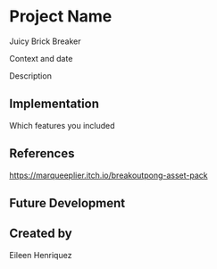 # Project Name
Juicy Brick Breaker

Context and date

Description


## Implementation

Which features you included


## References

https://marqueeplier.itch.io/breakoutpong-asset-pack


## Future Development


## Created by
Eileen Henriquez
